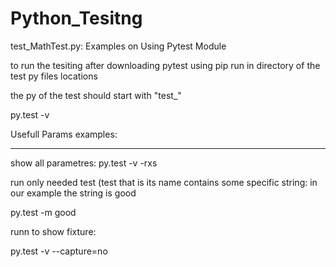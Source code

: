 # Python_Tesitng
test_MathTest.py:
Examples on Using Pytest Module


to run the tesiting after downloading pytest using pip
run in directory of the  test py files locations

the py of the test should start with "test_"


py.test -v

Usefull Params examples:
__________________________

show all parametres:
py.test -v -rxs

run only needed test (test that is its name contains some specific string: 
in our example the string is good

py.test -m good


runn to show fixture:

py.test -v --capture=no

